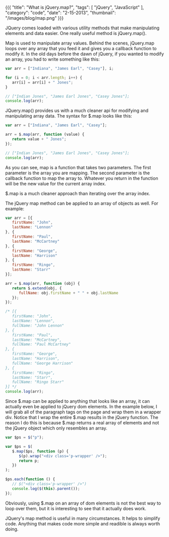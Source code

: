 {{{
    "title": "What is jQuery.map?",
    "tags": [ "jQuery", "JavaScript" ],
    "category": "code",
    "date": "2-15-2013",
    "thumbnail": "/images/blog/map.png"
}}}

JQuery comes loaded with various utility methods that make manipulating elements and data easier. One really useful method is jQuery.map().

Map is used to manipulate array values. Behind the scenes, jQuery.map loops over any array that you feed it and gives you a callback function to modify it. In the old days before the dawn of jQuery, if you wanted to modify an array, you had to write something like this:

```javascript
var arr = ["Indiana", "James Earl", "Casey"], i;

for (i = 0; i < arr.length; i++) {
   arr[i] = arr[i] + " Jones";
}

// ["Indian Jones", "James Earl Jones", "Casey Jones"];
console.log(arr);
```

JQuery.map() provides us with a much cleaner api for modifying and manipulating array data. The syntax for $.map looks like this:

```javascript
var arr = ["Indiana", "James Earl", "Casey"];

arr = $.map(arr, function (value) {
   return value + " Jones";
});

// ["Indian Jones", "James Earl Jones", "Casey Jones"];
console.log(arr);
```

As you can see, map is a function that takes two parameters. The first parameter is the array you are mapping. The second parameter is the callback function to map the array to. Whatever you return in the function will be the new value for the current array index.

$.map is a much cleaner approach than iterating over the array index.

The jQuery map method can be applied to an array of objects as well. For example:

```javascript
var arr = [{
   firstName: "John",
   lastName: "Lennon"
}, {
   firstName: "Paul",
   lastName: "McCartney"
}, {
   firstName: "George",
   lastName: "Harrison"
}, {
   firstName: "Ringo",
   lastName: "Starr"
}];

arr = $.map(arr, function (obj) {
   return $.extend(obj, {
      fullName: obj.firstName + " " + obj.lastName
   });
});

/* [{ 
   firstName: "John", 
   lastName: "Lennon", 
   fullName: "John Lennon" 
}, { 
   firstName: "Paul", 
   lastName: "McCartney", 
   fullName: "Paul McCartney" 
}, { 
   firstName: "George", 
   lastName: "Harrison", 
   fullName: "George Harrison" 
}, { 
   firstName: "Ringo", 
   lastName: "Starr", 
   fullName: "Ringo Starr" 
}] */
console.log(arr);
```

Since $.map can be applied to anything that looks like an array, it can actually even be applied to jQuery dom elements. In the example below, I will grab all of the paragraph tags on the page and wrap them in a wrapper div. Notice that I wrap the entire $.map results in the jQuery function. The reason I do this is because $.map returns a real array of elements and not the jQuery object which only resembles an array.

```javascript
var $ps = $("p");

var $ps = $(
   $.map($ps, function (p) {
      $(p).wrap("<div class='p-wrapper' />");
      return p;
   })
);

$ps.each(function () {
   // $("<div class='p-wrapper' />")
   console.log($(this).parent());
});
```

Obviously, using $.map on an array of dom elements is not the best way to loop over them, but it is interesting  to see that it actually does work.

JQuery's map method is useful in many circumstances. It helps to simplify code. Anything that makes code more simple and readible is always worth doing.